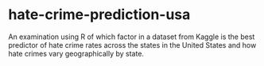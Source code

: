 # hate-crime-prediction-usa
An examination using R of which factor in a dataset from Kaggle is the best predictor of hate crime rates across the states in the United States and how hate crimes vary geographically by state.
